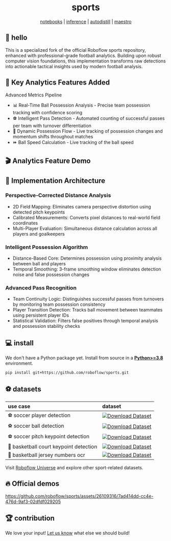<div align="center">

  <h1>sports</h1>

[notebooks](https://github.com/roboflow/notebooks) | [inference](https://github.com/roboflow/inference) | [autodistill](https://github.com/autodistill/autodistill) | [maestro](https://github.com/roboflow/multimodal-maestro)

</div>

## 👋 hello

This is a specialized fork of the official Roboflow sports repository, enhanced with professional-grade football analytics. Building upon robust computer vision foundations, this implementation transforms raw detections into actionable tactical insights used by modern football analysis.

## 🎯 Key Analytics Features Added
Advanced Metrics Pipeline

- 📊 Real-Time Ball Possession Analysis - Precise team possession tracking with confidence scoring
- ⚽ Intelligent Pass Detection - Automated counting of successful passes per team with turnover differentiation
- 🔄 Dynamic Possession Flow - Live tracking of possession changes and momentum shifts throughout matches
- ⏩ Ball Speed Calculation - Live tracking of the ball speed

## 🎬 Analytics Feature Demo


## 🧠 Implementation Architecture
### Perspective-Corrected Distance Analysis

- 2D Field Mapping: Eliminates camera perspective distortion using detected pitch keypoints
- Calibrated Measurements: Converts pixel distances to real-world field coordinates
- Multi-Player Evaluation: Simultaneous distance calculation across all players and goalkeepers

### Intelligent Possession Algorithm

- Distance-Based Core: Determines possession using proximity analysis between ball and players
- Temporal Smoothing: 3-frame smoothing window eliminates detection noise and false possession changes

### Advanced Pass Recognition

- Team Continuity Logic: Distinguishes successful passes from turnovers by monitoring team possession consistency
- Player Transition Detection: Tracks ball movement between teammates using persistent player IDs
- Statistical Validation: Filters false positives through temporal analysis and possession stability checks

## 💻 install

We don't have a Python package yet. Install from source in a
[**Python>=3.8**](https://www.python.org/) environment.

```bash
pip install git+https://github.com/roboflow/sports.git
```

## ⚽ datasets

| use case                               | dataset                                                                                                                                                           |
|:---------------------------------------|:------------------------------------------------------------------------------------------------------------------------------------------------------------------|
| ⚽ soccer player detection              | [![Download Dataset](https://app.roboflow.com/images/download-dataset-badge.svg)](https://universe.roboflow.com/roboflow-jvuqo/football-players-detection-3zvbc)  |
| ⚽ soccer ball detection                | [![Download Dataset](https://app.roboflow.com/images/download-dataset-badge.svg)](https://universe.roboflow.com/roboflow-jvuqo/football-ball-detection-rejhg)     |
| ⚽ soccer pitch keypoint detection      | [![Download Dataset](https://app.roboflow.com/images/download-dataset-badge.svg)](https://universe.roboflow.com/roboflow-jvuqo/football-field-detection-f07vi)    |
| 🏀 basketball court keypoint detection | [![Download Dataset](https://app.roboflow.com/images/download-dataset-badge.svg)](https://universe.roboflow.com/roboflow-jvuqo/basketball-court-detection-2)      |
| 🏀 basketball jersey numbers ocr       | [![Download Dataset](https://app.roboflow.com/images/download-dataset-badge.svg)](https://universe.roboflow.com/roboflow-jvuqo/basketball-jersey-numbers-ocr)     |


Visit [Roboflow Universe](https://universe.roboflow.com/) and explore other sport-related datasets.

## 🔥 Official demos

https://github.com/roboflow/sports/assets/26109316/7ad414dd-cc4e-476d-9af3-02dfdf029205

## 🏆 contribution

We love your input! [Let us know](https://github.com/roboflow/sports/issues) what else we should build!
